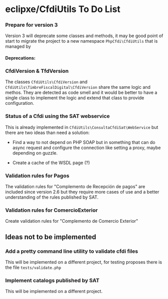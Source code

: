 # eclipxe/CfdiUtils To Do List

### Prepare for version 3

Version 3 will deprecate some classes and methods, it may be good point of start to migrate the project
to a new namespace `PhpCfdi\CfdiUtils` that is managed by

#### Deprecations:


### CfdiVersion & TfdVersion

The classes `CfdiUtils\CfdiVersion` and `CfdiUtils\TimbreFiscalDigital\CfdiVersion`
share the same logic and methos. They are detected as code smell and it would be better
to have a single class to implement the logic and extend that class to provide configuration.


### Status of a Cfdi using the SAT webservice

This is already implemented in `CfdiUtils\ConsultaCfdiSat\WebService` but there are two
ideas than need a solution:

* Find a way to not depend on PHP SOAP but in something that can do async
  request and configure the connection like setting a proxy, maybe depending on guzzle.

* Create a cache of the WSDL page (?)


### Validation rules for Pagos

The validation rules for "Complemento de Recepción de pagos" are included since version 2.6 but
they require more cases of use and a better understanding of the rules published by SAT.


### Validation rules for ComercioExterior

Create validation rules for "Complemento de Comercio Exterior"


## Ideas not to be implemented

### Add a pretty command line utility to validate cfdi files

This will be implemented on a different project, for testing proposes there is the file `tests/validate.php`

  
### Implement catalogs published by SAT

This will be implemented on a different project.


